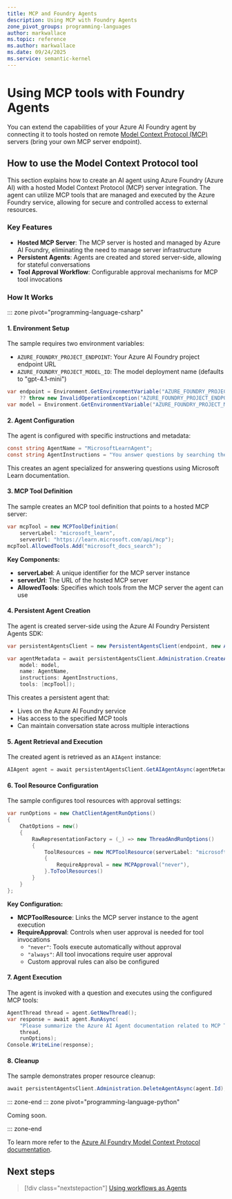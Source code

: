 ```yaml
---
title: MCP and Foundry Agents
description: Using MCP with Foundry Agents
zone_pivot_groups: programming-languages
author: markwallace
ms.topic: reference
ms.author: markwallace
ms.date: 09/24/2025
ms.service: semantic-kernel
---
```


# Using MCP tools with Foundry Agents

You can extend the capabilities of your Azure AI Foundry agent by connecting it to tools hosted on remote [Model Context Protocol (MCP)](/azure/ai-foundry/agents/how-to/tools/model-context-protocol) servers (bring your own MCP server endpoint).

## How to use the Model Context Protocol tool

This section explains how to create an AI agent using Azure Foundry (Azure AI) with a hosted Model Context Protocol (MCP) server integration. The agent can utilize MCP tools that are managed and executed by the Azure Foundry service, allowing for secure and controlled access to external resources.

### Key Features

- **Hosted MCP Server**: The MCP server is hosted and managed by Azure AI Foundry, eliminating the need to manage server infrastructure
- **Persistent Agents**: Agents are created and stored server-side, allowing for stateful conversations
- **Tool Approval Workflow**: Configurable approval mechanisms for MCP tool invocations

### How It Works

::: zone pivot="programming-language-csharp"

#### 1. Environment Setup

The sample requires two environment variables:
- `AZURE_FOUNDRY_PROJECT_ENDPOINT`: Your Azure AI Foundry project endpoint URL
- `AZURE_FOUNDRY_PROJECT_MODEL_ID`: The model deployment name (defaults to "gpt-4.1-mini")

```csharp
var endpoint = Environment.GetEnvironmentVariable("AZURE_FOUNDRY_PROJECT_ENDPOINT") 
    ?? throw new InvalidOperationException("AZURE_FOUNDRY_PROJECT_ENDPOINT is not set.");
var model = Environment.GetEnvironmentVariable("AZURE_FOUNDRY_PROJECT_MODEL_ID") ?? "gpt-4.1-mini";
```

#### 2. Agent Configuration

The agent is configured with specific instructions and metadata:

```csharp
const string AgentName = "MicrosoftLearnAgent";
const string AgentInstructions = "You answer questions by searching the Microsoft Learn content only.";
```

This creates an agent specialized for answering questions using Microsoft Learn documentation.

#### 3. MCP Tool Definition

The sample creates an MCP tool definition that points to a hosted MCP server:

```csharp
var mcpTool = new MCPToolDefinition(
    serverLabel: "microsoft_learn",
    serverUrl: "https://learn.microsoft.com/api/mcp");
mcpTool.AllowedTools.Add("microsoft_docs_search");
```

**Key Components:**
- **serverLabel**: A unique identifier for the MCP server instance
- **serverUrl**: The URL of the hosted MCP server
- **AllowedTools**: Specifies which tools from the MCP server the agent can use

#### 4. Persistent Agent Creation

The agent is created server-side using the Azure AI Foundry Persistent Agents SDK:

```csharp
var persistentAgentsClient = new PersistentAgentsClient(endpoint, new AzureCliCredential());

var agentMetadata = await persistentAgentsClient.Administration.CreateAgentAsync(
    model: model,
    name: AgentName,
    instructions: AgentInstructions,
    tools: [mcpTool]);
```

This creates a persistent agent that:
- Lives on the Azure AI Foundry service
- Has access to the specified MCP tools
- Can maintain conversation state across multiple interactions

#### 5. Agent Retrieval and Execution

The created agent is retrieved as an `AIAgent` instance:

```csharp
AIAgent agent = await persistentAgentsClient.GetAIAgentAsync(agentMetadata.Value.Id);
```

#### 6. Tool Resource Configuration

The sample configures tool resources with approval settings:

```csharp
var runOptions = new ChatClientAgentRunOptions()
{
    ChatOptions = new()
    {
        RawRepresentationFactory = (_) => new ThreadAndRunOptions()
        {
            ToolResources = new MCPToolResource(serverLabel: "microsoft_learn")
            {
                RequireApproval = new MCPApproval("never"),
            }.ToToolResources()
        }
    }
};
```

**Key Configuration:**
- **MCPToolResource**: Links the MCP server instance to the agent execution
- **RequireApproval**: Controls when user approval is needed for tool invocations
  - `"never"`: Tools execute automatically without approval
  - `"always"`: All tool invocations require user approval
  - Custom approval rules can also be configured

#### 7. Agent Execution

The agent is invoked with a question and executes using the configured MCP tools:

```csharp
AgentThread thread = agent.GetNewThread();
var response = await agent.RunAsync(
    "Please summarize the Azure AI Agent documentation related to MCP Tool calling?", 
    thread, 
    runOptions);
Console.WriteLine(response);
```

#### 8. Cleanup

The sample demonstrates proper resource cleanup:

```csharp
await persistentAgentsClient.Administration.DeleteAgentAsync(agent.Id);
```

::: zone-end
::: zone pivot="programming-language-python"

Coming soon.

::: zone-end

To learn more refer to the [Azure AI Foundry Model Context Protocol documentation](/azure/ai-foundry/agents/how-to/tools/model-context-protocol).

## Next steps

> [!div class="nextstepaction"]
> [Using workflows as Agents](../workflows/as-agents.md)
